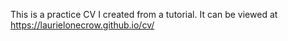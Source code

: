 This is a practice CV I created from a tutorial.  It can be viewed at https://laurielonecrow.github.io/cv/
